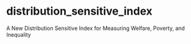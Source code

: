 # distribution_sensitive_index
A New Distribution Sensitive Index for Measuring Welfare, Poverty, and Inequality
